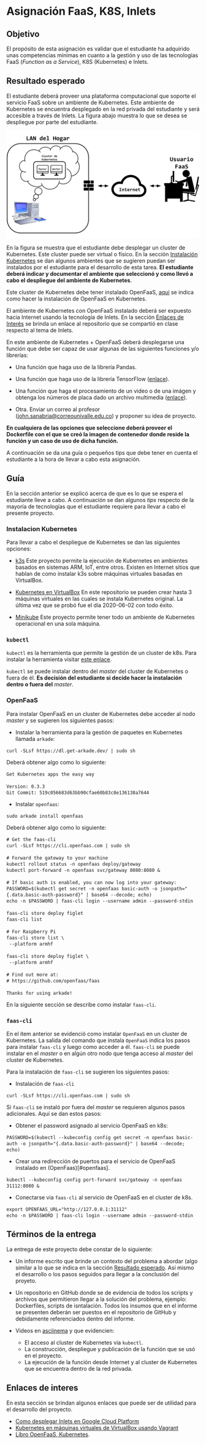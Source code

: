 # Asignación FaaS, K8S, Inlets

## Objetivo

El propósito de esta asignación es validar que el estudiante ha adquirido unas competencias mínimas en cuanto a la gestión y uso de las tecnologías FaaS (*Function as a Service*), K8S (Kubernetes) e Inlets.

## Resultado esperado

El estudiante deberá proveer una plataforma computacional que soporte el servicio FaaS sobre un ambiente de Kubernetes. 
Este ambiente de Kubernetes se encuentra desplegado en la red privada del estudiante y será accesible a través de Inlets. 
La figura abajo muestra lo que se desea se despliegue por parte del estudiante.

![](../book/figures/FaaSK8SInletsHomework.png)

En la figura se muestra que el estudiante debe desplegar un cluster de Kubernetes. 
Este cluster puede ser virtual o físico. 
En la sección [Instalación Kubernetes](#instalacion-kubernetes) se dan algunos ambientes que se sugieren puedan ser instalados por el estudiante para el desarrollo de esta tarea.
**El estudiante deberá indicar y documentar el ambiente que seleccionó y como llevó a cabo el despliegue del ambiente de Kubernetes**.

Este cluster de Kubernetes debe tener instalado OpenFaaS, [aquí](#openfaas) se indica como hacer la instalación de OpenFaaS en Kubernetes.

El ambiente de Kubernetes con OpenFaaS instalado deberá ser expuesto hacia Internet usando la tecnología de Inlets. 
En la sección [Enlaces de Interés](#enlaces-de-interes) se brinda un enlace al repositorio que se compartió en clase respecto al tema de Inlets.

En este ambiente de Kubernetes + OpenFaaS deberá desplegarse una función que debe ser capaz de usar algunas de las siguientes funciones y/o librerías:

* Una función que haga uso de la librería Pandas. 

* Una función que haga uso de la librería TensorFlow ([enlace](https://www.tensorflow.org/api_docs/python/tf)).

* Una función que haga el procesamiento de un video o de una imágen y obtenga los números de placa dado un archivo multimedia ([enlace](https://github.com/openalpr/openalpr)).

* Otra. Enviar un correo al profesor (john.sanabria@correounivalle.edu.co) y proponer su idea de proyecto.

**En cualquiera de las opciones que seleccione deberá proveer el Dockerfile con el que se creó la imagen de contenedor donde reside la función y un caso de uso de dicha función.**

A continuación se da una guía o pequeños tips que debe tener en cuenta el estudiante a la hora de llevar a cabo esta asignación.

## Guía

En la sección anterior se explicó acerca de que es lo que se espera el estudiante lleve a cabo. 
A continuación se dan algunos *tips* respecto de la mayoría de tecnologías que el estudiante requiere para llevar a cabo el presente proyecto.

### Instalacion Kubernetes

Para llevar a cabo el despliegue de Kubernetes se dan las siguientes opciones:

* [k3s](https://k3s.io/) Este proyecto permite la ejecución de Kubernetes en ambientes basados en sistemas ARM, IoT, entre otros. Existen en Internet sitios que hablan de como instalar k3s sobre máquinas virtuales basadas en VirtualBox.

* [Kubernetes en VirtualBox](https://github.com/josanabr/ansible-k8s) En este repositorio se pueden crear hasta 3 máquinas virtuales en las cuales se instala Kubernetes original. La última vez que se probó fue el día 2020-06-02 con todo éxito.

* [Minikube](https://kubernetes.io/docs/setup/learning-environment/minikube/) Este proyecto permite tener todo un ambiente de Kubernetes operacional en una sola máquina.


### `kubectl`

`kubectl` es la herramienta que permite la gestión de un cluster de k8s. 
Para instalar la herramienta visitar [este enlace](https://kubernetes.io/docs/tasks/tools/install-kubectl/).

`kubectl` se puede instalar dentro del *master* del cluster de Kubernetes o fuera de él.
**Es decisión del estudiante si decide hacer la instalación dentro o fuera del** *master*.

### OpenFaaS

Para instalar OpenFaaS en un cluster de Kubernetes debe acceder al nodo *master* y se sugieren los siguientes pasos:

* Instalar la herramienta para la gestión de paquetes en Kubernetes llamada `arkade`:

```
curl -SLsf https://dl.get-arkade.dev/ | sudo sh
```
Deberá obtener algo como lo siguiente:
```
Get Kubernetes apps the easy way

Version: 0.3.3
Git Commit: 519c056683d63bb90cfae60b83c8e136138a7644
```

* Instalar `openfaas`:
```
sudo arkade install openfaas
```
Deberá obtener algo como lo siguiente:
```
# Get the faas-cli
curl -SLsf https://cli.openfaas.com | sudo sh

# Forward the gateway to your machine
kubectl rollout status -n openfaas deploy/gateway
kubectl port-forward -n openfaas svc/gateway 8080:8080 &

# If basic auth is enabled, you can now log into your gateway:
PASSWORD=$(kubectl get secret -n openfaas basic-auth -o jsonpath="{.data.basic-auth-password}" | base64 --decode; echo)
echo -n $PASSWORD | faas-cli login --username admin --password-stdin

faas-cli store deploy figlet
faas-cli list

# For Raspberry Pi
faas-cli store list \
 --platform armhf

faas-cli store deploy figlet \
 --platform armhf

# Find out more at:
# https://github.com/openfaas/faas

Thanks for using arkade!
```

En la siguiente sección se describe como instalar `faas-cli`.

### `faas-cli`

En el ítem anterior se evidenció como instalar `OpenFaaS` en un cluster de Kubernetes.
La salida del comando que instala `OpenFaaS` indica los pasos para instalar `faas-cli` y luego como acceder a él. 
`faas-cli` se puede instalar en el *master* o en algún otro nodo que tenga acceso al *master* del cluster de Kubernetes.

Para la instalación de `faas-cli` se sugieren los siguientes pasos:

* Instalación de `faas-cli`
```
curl -SLsf https://cli.openfaas.com | sudo sh
```

Si `faas-cli` se instaló por fuera del *master* se requieren algunos pasos adicionales. 
Aquí se dan estos pasos:

  * Obtener el password asignado al servicio OpenFaaS en k8s:
```
PASSWORD=$(kubectl --kubeconfig config get secret -n openfaas basic-auth -o jsonpath="{.data.basic-auth-password}" | base64 --decode; echo)
```

  * Crear una redirección de puertos para el servicio de OpenFaaS instalado en (OpenFaas)[#openfaas].
```
kubectl --kubeconfig config port-forward svc/gateway -n openfaas 31112:8080 &
```
   
  * Conectarse via `faas-cli` al servicio de OpenFaaS en el cluster de k8s.
```
export OPENFAAS_URL="http://127.0.0.1:31112"
echo -n $PASSWORD | faas-cli login --username admin --password-stdin
```

## Términos de la entrega

La entrega de este proyecto debe constar de lo siguiente:

* Un informe escrito que brinde un contexto del problema a abordar (algo similar a lo que se indica en la sección [Resultado esperado](#resultado-esperado). Así mismo el desarrollo o los pasos seguidos para llegar a la conclusión del proyeto.

* Un repositorio en GitHub donde se de evidencia de todos los scripts y archivos que permitieron llegar a la solución del problema, ejemplo: Dockerfiles, scripts de isntalación. Todos los insumos que en el informe se presenten deberán ser puestos en el repositorio de GitHub y debidamente referenciados dentro del informe.

* Videos en [asciinema](https://asciinema.org) y que evidencien:

  * El acceso al cluster de Kubernetes via `kubectl`.
  * La construcción, despliegue y publicación de la función que se usó en el proyecto.
  * La ejecución de la función desde Internet y al cluster de Kubernetes que se encuentra dentro de la red privada.

## Enlaces de interes

En esta sección se brindan algunos enlaces que puede ser de utilidad para el desarrollo del proyecto.

* [Como desplegar Inlets en Google Cloud Platform](https://github.com/josanabr/tunneling-inlets)
* [Kubernetes en máquinas virtuales de VirtualBox usando Vagrant](https://github.com/josanabr/ansible-k8s)
* [Libro OpenFaaS, Kubernetes](../book/output/book.pdf).
